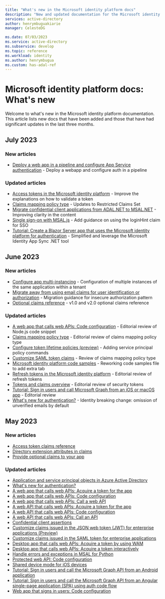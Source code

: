 ```yaml
---
title: "What's new in the Microsoft identity platform docs"
description: "New and updated documentation for the Microsoft identity platform."
services: active-directory
author: henrymbuguakiarie
manager: CelesteDG

ms.date: 07/03/2023
ms.service: active-directory
ms.subservice: develop
ms.topic: reference
ms.workload: identity
ms.author: henrymbugua
ms.custom: has-adal-ref
---
```


# Microsoft identity platform docs: What's new

Welcome to what's new in the Microsoft identity platform documentation. This article lists new docs that have been added and those that have had significant updates in the last three months.

## July 2023

### New articles

- [Deploy a web app in a pipeline and configure App Service authentication](deploy-web-app-authentication-pipeline.md) - Deploy a webapp and configure auth in a pipeline

### Updated articles

- [Access tokens in the Microsoft identity platform](access-tokens.md) - Improve the explanations on how to validate a token
- [Claims mapping policy type](reference-claims-mapping-policy-type.md) - Updates to Restricted Claims Set
- [Migrate confidential client applications from ADAL.NET to MSAL.NET](msal-net-migration-confidential-client.md) - Improving clarity in the content
- [Single sign-on with MSAL.js](msal-js-sso.md) - Add guidance on using the loginHint claim for SSO
- [Tutorial: Create a Blazor Server app that uses the Microsoft identity platform for authentication](tutorial-blazor-server.md) - Simplified and leverage the Microsoft Identity App Sync .NET tool

## June 2023

### New articles

- [Configure app multi-instancing](configure-app-multi-instancing.md) - Configuration of multiple instances of the same application within a tenant
- [Migrate away from using email claims for user identification or authorization](migrate-off-email-claim-authorization.md) - Migration guidance for insecure authorization pattern
- [Optional claims reference](optional-claims-reference.md) - v1.0 and v2.0 optional claims reference

### Updated articles

- [A web app that calls web APIs: Code configuration](scenario-web-app-call-api-app-configuration.md) - Editorial review of Node.js code snippet
- [Claims mapping policy type](reference-claims-mapping-policy-type.md) - Editorial review of claims mapping policy type
- [Configure token lifetime policies (preview)](configure-token-lifetimes.md) - Adding service principal policy commands
- [Customize SAML token claims](saml-claims-customization.md) - Review of claims mapping policy type
- [Microsoft identity platform code samples](sample-v2-code.md) - Reworking code samples file to add extra tab
- [Refresh tokens in the Microsoft identity platform](refresh-tokens.md) - Editorial review of refresh tokens
- [Tokens and claims overview](security-tokens.md) - Editorial review of security tokens
- [Tutorial: Sign in users and call Microsoft Graph from an iOS or macOS app](tutorial-v2-ios.md) - Editorial review
- [What's new for authentication?](reference-breaking-changes.md) - Identity breaking change: omission of unverified emails by default

## May 2023

### New articles

- [Access token claims reference](access-token-claims-reference.md)
- [Directory extension attributes in claims](schema-extensions.md)
- [Provide optional claims to your app](optional-claims.md)

### Updated articles

- [Application and service principal objects in Azure Active Directory](app-objects-and-service-principals.md)
- [What's new for authentication?](reference-breaking-changes.md)
- [A web app that calls web APIs: Acquire a token for the app](scenario-web-app-call-api-acquire-token.md)
- [A web app that calls web APIs: Code configuration](scenario-web-app-call-api-app-configuration.md)
- [A web app that calls web APIs: Call a web API](scenario-web-app-call-api-call-api.md)
- [A web API that calls web APIs: Acquire a token for the app](scenario-web-api-call-api-acquire-token.md)
- [A web API that calls web APIs: Code configuration](scenario-web-api-call-api-app-configuration.md)
- [A web API that calls web APIs: Call an API](scenario-web-api-call-api-call-api.md)
- [Confidential client assertions](msal-net-client-assertions.md)
- [Customize claims issued in the JSON web token (JWT) for enterprise applications (Preview)](jwt-claims-customization.md)
- [Customize claims issued in the SAML token for enterprise applications](saml-claims-customization.md)
- [Desktop app that calls web APIs: Acquire a token by using WAM](scenario-desktop-acquire-token-wam.md)
- [Desktop app that calls web APIs: Acquire a token interactively](scenario-desktop-acquire-token-interactive.md)
- [Handle errors and exceptions in MSAL for Python](msal-error-handling-python.md)
- [Protected web API: Code configuration](scenario-protected-web-api-app-configuration.md)
- [Shared device mode for iOS devices](msal-ios-shared-devices.md)
- [Tutorial: Sign in users and call the Microsoft Graph API from an Android application](tutorial-v2-android.md)
- [Tutorial: Sign in users and call the Microsoft Graph API from an Angular single-page application (SPA) using auth code flow](tutorial-v2-angular-auth-code.md)
- [Web app that signs in users: Code configuration](scenario-web-app-sign-user-app-configuration.md)
